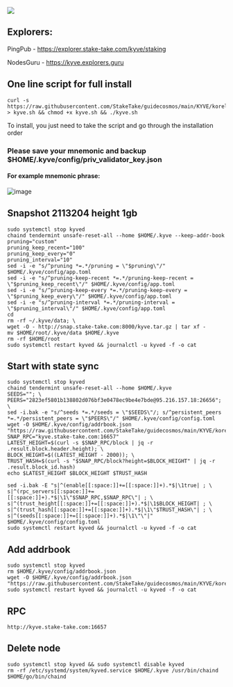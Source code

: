 ![](https://i.yapx.ru/RTuEU.jpg)


## Explorers: 
PingPub - https://explorer.stake-take.com/kyve/staking

NodesGuru - https://kyve.explorers.guru   
## One line script for full install
```
curl -s https://raw.githubusercontent.com/StakeTake/guidecosmos/main/KYVE/korellia/kyve > kyve.sh && chmod +x kyve.sh && ./kyve.sh
```
To install, you just need to take the script and go through the installation order
### Please save your mnemonic and backup $HOME/.kyve/config/priv_validator_key.json
#### For example mnemonic phrase:
![image](https://user-images.githubusercontent.com/93165931/184551172-16cb2f1a-3145-4e5b-8092-c966e2f3e5ef.png)

## Snapshot 2113204 height 1gb
```
sudo systemctl stop kyved
chaind tendermint unsafe-reset-all --home $HOME/.kyve --keep-addr-book
pruning="custom"
pruning_keep_recent="100"
pruning_keep_every="0"
pruning_interval="10"
sed -i -e "s/^pruning *=.*/pruning = \"$pruning\"/" $HOME/.kyve/config/app.toml
sed -i -e "s/^pruning-keep-recent *=.*/pruning-keep-recent = \"$pruning_keep_recent\"/" $HOME/.kyve/config/app.toml
sed -i -e "s/^pruning-keep-every *=.*/pruning-keep-every = \"$pruning_keep_every\"/" $HOME/.kyve/config/app.toml
sed -i -e "s/^pruning-interval *=.*/pruning-interval = \"$pruning_interval\"/" $HOME/.kyve/config/app.toml
cd
rm -rf ~/.kyve/data; \
wget -O - http://snap.stake-take.com:8000/kyve.tar.gz | tar xf -
mv $HOME/root/.kyve/data $HOME/.kyve
rm -rf $HOME/root
sudo systemctl restart kyved && journalctl -u kyved -f -o cat
```
## Start with state sync
```
sudo systemctl stop kyved
chaind tendermint unsafe-reset-all --home $HOME/.kyve
SEEDS=""; \
PEERS="2823ef5801b138802d076bf3e0478ec9be4e7bde@95.216.157.18:26656"; \
sed -i.bak -e "s/^seeds *=.*/seeds = \"$SEEDS\"/; s/^persistent_peers *=.*/persistent_peers = \"$PEERS\"/" $HOME/.kyve/config/config.toml
wget -O $HOME/.kyve/config/addrbook.json "https://raw.githubusercontent.com/StakeTake/guidecosmos/main/KYVE/korellia/addrbook.json"
SNAP_RPC="kyve.stake-take.com:16657"
LATEST_HEIGHT=$(curl -s $SNAP_RPC/block | jq -r .result.block.header.height); \
BLOCK_HEIGHT=$((LATEST_HEIGHT - 2000)); \
TRUST_HASH=$(curl -s "$SNAP_RPC/block?height=$BLOCK_HEIGHT" | jq -r .result.block_id.hash)
echo $LATEST_HEIGHT $BLOCK_HEIGHT $TRUST_HASH

sed -i.bak -E "s|^(enable[[:space:]]+=[[:space:]]+).*$|\1true| ; \
s|^(rpc_servers[[:space:]]+=[[:space:]]+).*$|\1\"$SNAP_RPC,$SNAP_RPC\"| ; \
s|^(trust_height[[:space:]]+=[[:space:]]+).*$|\1$BLOCK_HEIGHT| ; \
s|^(trust_hash[[:space:]]+=[[:space:]]+).*$|\1\"$TRUST_HASH\"| ; \
s|^(seeds[[:space:]]+=[[:space:]]+).*$|\1\"\"|" $HOME/.kyve/config/config.toml
sudo systemctl restart kyved && journalctl -u kyved -f -o cat
```
## Add addrbook
```
sudo systemctl stop kyved
rm $HOME/.kyve/config/addrbook.json
wget -O $HOME/.kyve/config/addrbook.json "https://raw.githubusercontent.com/StakeTake/guidecosmos/main/KYVE/korellia/addrbook.json"
sudo systemctl restart kyved && journalctl -u kyved -f -o cat
```
## RPC
```
http://kyve.stake-take.com:16657
```
## Delete node
```
sudo systemctl stop kyved && sudo systemctl disable kyved
rm -rf /etc/systemd/system/kyved.service $HOME/.kyve /usr/bin/chaind $HOME/go/bin/chaind
```

